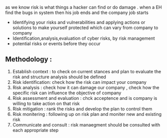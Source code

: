 as we know risk is what things a hacker can find or do damage .
when a EH find the bugs in system then his job ends and the company job starts
- Identifying your risks and vulnerabilities and applying actions or solutions to make  yourself protected which can vary from company to company
- Identification,analysis,evaluation of cyber risks, by risk management
- potential risks or events before they occur
## Methodology :
1. Establish context : to check on current stances and plan to evaluate the risk and structure analysis should be defined
2. Risk identification: check how the risk can impact your company
3. Risk analysis : check how it can damage our company , check how the specific risk can influence the objective of company
4. Risk assessment and evaluation : chck acceptence and is company is willing to take action on that risk
5. Risk mitigation : rank the risks and develop the plan to control them
6. Risk monitering : following up on risk plan and moniter new and existing risk
7. Communicate and consult : risk manaegment should be consulted with each appropriate step
